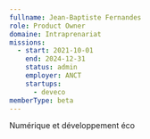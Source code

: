```yaml
---
fullname: Jean-Baptiste Fernandes
role: Product Owner
domaine: Intraprenariat
missions:
  - start: 2021-10-01
    end: 2024-12-31
    status: admin
    employer: ANCT
    startups:
      - deveco
memberType: beta
---
```

Numérique et développement éco